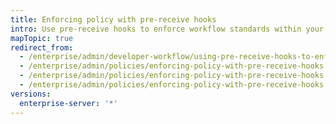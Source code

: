 ```yaml
---
title: Enforcing policy with pre-receive hooks
intro: Use pre-receive hooks to enforce workflow standards within your organization. Pre-receive hooks require code to pass a pre-defined set of quality checks before the push is accepted into the repository.
mapTopic: true
redirect_from:
  - /enterprise/admin/developer-workflow/using-pre-receive-hooks-to-enforce-policy
  - /enterprise/admin/policies/enforcing-policy-with-pre-receive-hooks
  - /enterprise/admin/policies/enforcing-policy-with-pre-receive-hooks
  - /enterprise/admin/policies/enforcing-policy-with-pre-receive-hooks
versions:
  enterprise-server: '*'
---
```


